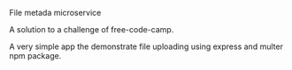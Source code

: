 
File metada microservice

A solution to a challenge of free-code-camp.

A very simple app the demonstrate file uploading using express and multer npm package.

